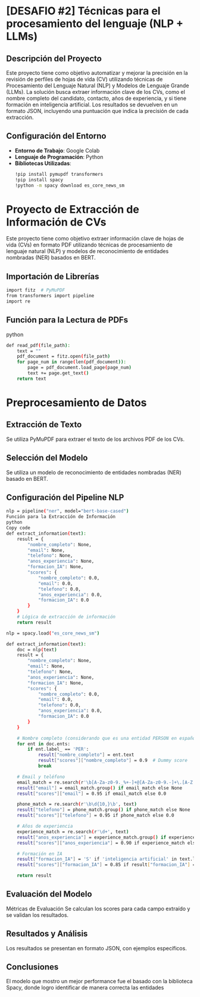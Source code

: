 # [DESAFIO #2] Técnicas para el procesamiento del lenguaje (NLP + LLMs)

## Descripción del Proyecto
Este proyecto tiene como objetivo automatizar y mejorar la precisión en la revisión de perfiles de hojas de vida (CV) utilizando técnicas de Procesamiento del Lenguaje Natural (NLP) y Modelos de Lenguaje Grande (LLMs). La solución busca extraer información clave de los CVs, como el nombre completo del candidato, contacto, años de experiencia, y si tiene formación en inteligencia artificial. Los resultados se devuelven en un formato JSON, incluyendo una puntuación que indica la precisión de cada extracción.

## Configuración del Entorno
- **Entorno de Trabajo**: Google Colab
- **Lenguaje de Programación**: Python
- **Bibliotecas Utilizadas**:
  ```bash
  !pip install pymupdf transformers
  !pip install spacy
  !python -m spacy download es_core_news_sm
# Proyecto de Extracción de Información de CVs

Este proyecto tiene como objetivo extraer información clave de hojas de vida (CVs) en formato PDF utilizando técnicas de procesamiento de lenguaje natural (NLP) y modelos de reconocimiento de entidades nombradas (NER) basados en BERT.

## Importación de Librerías
  ```bash
  import fitz  # PyMuPDF
  from transformers import pipeline
  import re
  ```

## Función para la Lectura de PDFs
python
```bash
def read_pdf(file_path):
    text = ""
    pdf_document = fitz.open(file_path)
    for page_num in range(len(pdf_document)):
        page = pdf_document.load_page(page_num)
        text += page.get_text()
    return text
```
# Preprocesamiento de Datos
## Extracción de Texto
Se utiliza PyMuPDF para extraer el texto de los archivos PDF de los CVs.


## Selección del Modelo
Se utiliza un modelo de reconocimiento de entidades nombradas (NER) basado en BERT.

## Configuración del Pipeline NLP
```bash
nlp = pipeline("ner", model="bert-base-cased")
Función para la Extracción de Información
python
Copy code
def extract_information(text):
    result = {
        "nombre_completo": None,
        "email": None,
        "telefono": None,
        "anos_experiencia": None,
        "formacion_IA": None,
        "scores": {
            "nombre_completo": 0.0,
            "email": 0.0,
            "telefono": 0.0,
            "anos_experiencia": 0.0,
            "formacion_IA": 0.0
        }
    }
    # Lógica de extracción de información
    return result
```

```bash
nlp = spacy.load("es_core_news_sm")

def extract_information(text):
    doc = nlp(text)
    result = {
        "nombre_completo": None,
        "email": None,
        "telefono": None,
        "anos_experiencia": None,
        "formacion_IA": None,
        "scores": {
            "nombre_completo": 0.0,
            "email": 0.0,
            "telefono": 0.0,
            "anos_experiencia": 0.0,
            "formacion_IA": 0.0
        }
    }
```

```bash
    # Nombre completo (considerando que es una entidad PERSON en español)
    for ent in doc.ents:
        if ent.label_ == 'PER':
            result["nombre_completo"] = ent.text
            result["scores"]["nombre_completo"] = 0.9  # Dummy score
            break

    # Email y teléfono
    email_match = re.search(r'\b[A-Za-z0-9._%+-]+@[A-Za-z0-9.-]+\.[A-Z|a-z]{2,}\b', text)
    result["email"] = email_match.group() if email_match else None
    result["scores"]["email"] = 0.95 if email_match else 0.0

    phone_match = re.search(r'\b\d{10,}\b', text)
    result["telefono"] = phone_match.group() if phone_match else None
    result["scores"]["telefono"] = 0.95 if phone_match else 0.0

    # Años de experiencia
    experience_match = re.search(r'\d+', text)
    result["anos_experiencia"] = experience_match.group() if experience_match else None
    result["scores"]["anos_experiencia"] = 0.90 if experience_match else 0.0

    # Formación en IA
    result["formacion_IA"] = 'S' if 'inteligencia artificial' in text.lower() else 'N'
    result["scores"]["formacion_IA"] = 0.85 if result["formacion_IA"] == 'S' else 0.0

    return result
```

## Evaluación del Modelo
Métricas de Evaluación
Se calculan los scores para cada campo extraído y se validan los resultados.

## Resultados y Análisis
Los resultados se presentan en formato JSON, con ejemplos específicos.

## Conclusiones

El modelo que mostro un mejor performance fue el basado con la biblioteca Spacy, donde logro identificar de manera correcta las entidades


